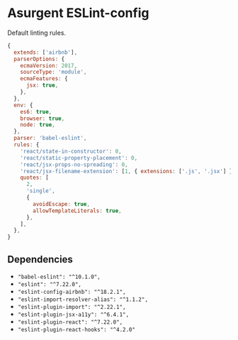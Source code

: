 # Asurgent ESLint-config

Default linting rules.
```javascript
{
  extends: ['airbnb'],
  parserOptions: {
    ecmaVersion: 2017,
    sourceType: 'module',
    ecmaFeatures: {
      jsx: true,
    },
  },
  env: {
    es6: true,
    browser: true,
    node: true,
  },
  parser: 'babel-eslint',
  rules: {
    'react/state-in-constructor': 0,
    'react/static-property-placement': 0,
    'react/jsx-props-no-spreading': 0,
    'react/jsx-filename-extension': [1, { extensions: ['.js', '.jsx'] }],
    quotes: [
      2,
      'single',
      {
        avoidEscape: true,
        allowTemplateLiterals: true,
      },
    ],
  },
}
```

## Dependencies
* `"babel-eslint": "^10.1.0",`
* `"eslint": "^7.22.0",`
* `"eslint-config-airbnb": "^18.2.1",`
* `"eslint-import-resolver-alias": "^1.1.2",`
* `"eslint-plugin-import": "^2.22.1",`
* `"eslint-plugin-jsx-a11y": "^6.4.1",`
* `"eslint-plugin-react": "^7.22.0",`
* `"eslint-plugin-react-hooks": "^4.2.0"`
